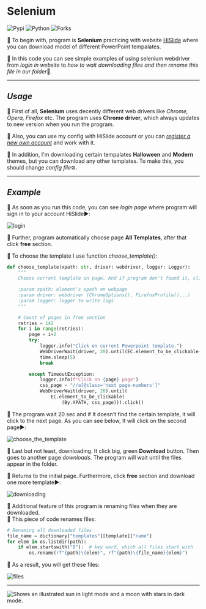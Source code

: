 # Selenium
![Pypi](https://img.shields.io/pypi/v/selenium?color=orange)
![Python](https://img.shields.io/pypi/pyversions/selenium?color=gree&style=plastic)
![Forks](https://img.shields.io/github/forks/Kalinka5/detective_game?style=social)

:diamond_shape_with_a_dot_inside: To begin with, program is **Selenium** practicing with website [HiSlide](https://hislide.io/) where you can download model of different PowerPoint tempalates. 

:diamond_shape_with_a_dot_inside: In this code you can see simple examples of using selenium webdriver from *login in website* to *how to wait downloading files and then rename this file in our folder*:file_folder:.
___

## *Usage*
:small_orange_diamond: First of all, **Selenium** uses decently different web drivers like *Chrome, Opera, Firefox* etc. The program uses **Chrome driver**, which always updates to new version when you run the program.

:small_orange_diamond: Also, you can use my config with HiSlide account or you can [*register a new own account*](https://hislide.io/my-account/) and work with it. 

:small_orange_diamond: In addition, I'm downloading certain tempalates **Halloween** and **Modern** themes, but you can download any other templates. To make this, you should change *config file*:gear:.

___

## *Example*
:small_red_triangle: As soon as you run this code, you can see *login page* where program will sign in to your account HiSlide:arrow_forward::

![login](https://user-images.githubusercontent.com/106172806/215406919-1a10630a-0941-47e5-8838-969060191cde.gif)


:small_red_triangle: Further, program automatically choose page **All Templates**, after that click **free** section.

:small_red_triangle: To choose the template I use function *choose_template()*:

```python
def choose_template(xpath: str, driver: webdriver, logger: Logger):
    """
    Choose current template on page. And if program don't found it, click on next page.

    :param xpath: element's xpath on webpage
    :param driver: webdriver (ChromeOptions(), FirefoxProfile()...)
    :param logger: logger to write logs
    """

    # Count of pages in free section
    retries = 142
    for i in range(retries):
        page = i+2
        try:
            logger.info("Click on current Powerpoint template.")
            WebDriverWait(driver, 20).until(EC.element_to_be_clickable((By.XPATH, xpath))).click()
            time.sleep(5)
            break

        except TimeoutException:
            logger.info(f"Click on {page} page")
            css_page = "//a[@class='next page-numbers']"
            WebDriverWait(driver, 20).until(
                EC.element_to_be_clickable(
                    (By.XPATH, css_page))).click()
```
:small_red_triangle: The program wait 20 sec and if It doesn't find the certain template, it will click to the next page. As you can see below, It will click on the second page:arrow_forward::

![choose_the_template](https://user-images.githubusercontent.com/106172806/215406964-dab374b0-79e8-4281-baf6-f9cd74affa10.gif)

:small_red_triangle: Last but not least, downloading. It click big, green **Download** button. Then goes to another page *downloads*. The program will wait until the files appear in the folder.

:small_red_triangle: Returns to the initial page. Furthermore, click **free** section and download one more template:arrow_forward::

![downloading](https://user-images.githubusercontent.com/106172806/215406989-40ec227d-7370-4760-bd6e-40e5924acc2e.gif)

:small_red_triangle: Additional feature of this program is renaming files when they are downloaded.\
:small_red_triangle: This piece of code renames files:
```python
# Renaming all downloaded files 
file_name = dictionary["templates"][template]["name"]
for elem in os.listdir(path):
    if elem.startswith("0"):  # key word, which all files start with
        os.rename(rf"{path}\{elem}", rf"{path}\{file_name}{elem}")
```
:small_red_triangle: As a result, you will get these files:

![files](https://user-images.githubusercontent.com/106172806/215419583-50ea9ee1-1db8-40e6-bb5d-26aae9cfc9e1.jpg)

___

<picture>
  <source media="(prefers-color-scheme: dark)" srcset="https://user-images.githubusercontent.com/25423296/163456776-7f95b81a-f1ed-45f7-b7ab-8fa810d529fa.png">
  <source media="(prefers-color-scheme: light)" srcset="https://user-images.githubusercontent.com/25423296/163456779-a8556205-d0a5-45e2-ac17-42d089e3c3f8.png">
  <img alt="Shows an illustrated sun in light mode and a moon with stars in dark mode." src="https://user-images.githubusercontent.com/25423296/163456779-a8556205-d0a5-45e2-ac17-42d089e3c3f8.png">
</picture>
